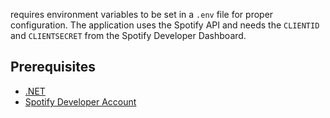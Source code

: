 ﻿requires environment variables to be set in a `.env` file for proper configuration. 
The application uses the Spotify API and needs the `CLIENTID` and `CLIENTSECRET` from the Spotify Developer Dashboard.

## Prerequisites

- [.NET](https://dotnet.microsoft.com/download)
- [Spotify Developer Account](https://developer.spotify.com/dashboard/applications)